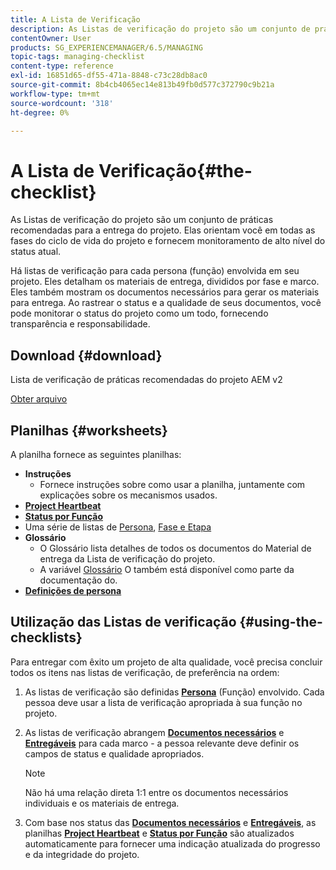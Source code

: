 ```yaml
---
title: A Lista de Verificação
description: As Listas de verificação do projeto são um conjunto de práticas recomendadas para a entrega do projeto. Elas orientam você em todas as fases do ciclo de vida do projeto e fornecem monitoramento de alto nível do status atual.
contentOwner: User
products: SG_EXPERIENCEMANAGER/6.5/MANAGING
topic-tags: managing-checklist
content-type: reference
exl-id: 16851d65-df55-471a-8848-c73c28db8ac0
source-git-commit: 8b4cb4065ec14e813b49fb0d577c372790c9b21a
workflow-type: tm+mt
source-wordcount: '318'
ht-degree: 0%

---
```


# A Lista de Verificação{#the-checklist}

As Listas de verificação do projeto são um conjunto de práticas recomendadas para a entrega do projeto. Elas orientam você em todas as fases do ciclo de vida do projeto e fornecem monitoramento de alto nível do status atual.

Há listas de verificação para cada persona (função) envolvida em seu projeto. Eles detalham os materiais de entrega, divididos por fase e marco. Eles também mostram os documentos necessários para gerar os materiais para entrega. Ao rastrear o status e a qualidade de seus documentos, você pode monitorar o status do projeto como um todo, fornecendo transparência e responsabilidade.

## Download {#download}

Lista de verificação de práticas recomendadas do projeto AEM v2

[Obter arquivo](assets/aem_project_bp_checklistv2-65.xlsx)

## Planilhas {#worksheets}

A planilha fornece as seguintes planilhas:

* **Instruções**
   * Fornece instruções sobre como usar a planilha, juntamente com explicações sobre os mecanismos usados.
* **[Project Heartbeat](/help/managing/best-practices.md#project-heartbeat-dashboard)**
* **[Status por Função](/help/managing/best-practices.md#status-by-role)**
* Uma série de listas de [Persona](/help/managing/best-practices.md#persona), [Fase e Etapa](/help/managing/best-practices.md#phases-and-milestones)
* **Glossário**
   * O Glossário lista detalhes de todos os documentos do Material de entrega da Lista de verificação do projeto.
   * A variável [Glossário](/help/managing/best-practices-glossary.md) O também está disponível como parte da documentação do.
* **[Definições de persona](/help/managing/best-practices.md#persona)**

## Utilização das Listas de verificação {#using-the-checklists}

Para entregar com êxito um projeto de alta qualidade, você precisa concluir todos os itens nas listas de verificação, de preferência na ordem:

1. As listas de verificação são definidas **[Persona](/help/managing/best-practices.md#persona)** (Função) envolvido. Cada pessoa deve usar a lista de verificação apropriada à sua função no projeto.
1. As listas de verificação abrangem **[Documentos necessários](/help/managing/best-practices.md#required-documents)** e **[Entregáveis](/help/managing/best-practices.md#deliverables)** para cada marco - a pessoa relevante deve definir os campos de status e qualidade apropriados.

   >[!NOTE]
   >
   >Não há uma relação direta 1:1 entre os documentos necessários individuais e os materiais de entrega.

1. Com base nos status das **[Documentos necessários](/help/managing/best-practices.md#required-documents)** e **[Entregáveis](/help/managing/best-practices.md#deliverables)**, as planilhas **[Project Heartbeat](/help/managing/best-practices.md#project-heartbeat-dashboard)** e **[Status por Função](/help/managing/best-practices.md#status-by-role)** são atualizados automaticamente para fornecer uma indicação atualizada do progresso e da integridade do projeto.
